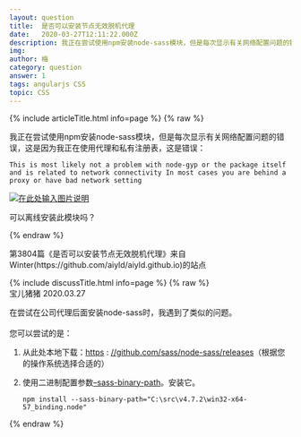 ```yaml
---
layout: question
title:  是否可以安装节点无效脱机代理
date:   2020-03-27T12:11:22.000Z
description: 我正在尝试使用npm安装node-sass模块，但是每次显示有关网络配置问题的错误，这是因为我正在使用代理和私有注册表，这是错误： This is m...
img: 
author: 梅
category: question
answer: 1
tags: angularjs CSS
topic: CSS
---
```

<div class="article-root">
  <div class="article">
    {% include articleTitle.html info=page %}
    {% raw %}
    <div class="article-content"><p><font style="vertical-align: inherit;"><font style="vertical-align: inherit;">我正在尝试使用npm安装node-sass模块，但是每次显示有关网络配置问题的错误，这是因为我正在使用代理和私有注册表，这是错误： </font></font></p>

<pre><code>This is most likely not a problem with node-gyp or the package itself and is related to network connectivity In most cases you are behind a proxy or have bad network setting 
</code></pre>

<p><a href="https://www.samyoc.com//uploads/users/24175/images/thumbnails/1585311081457.png" data-src="https://www.samyoc.com//uploads/users/24175/images/1585311081457.png" rel="noreferrer"><img src="https://i.stack.imgur.com/KFMFf.png" alt="在此处输入图片说明"></a></p>

<p><font style="vertical-align: inherit;"><font style="vertical-align: inherit;">可以离线安装此模块吗？ </font></font></p></div>
    {% endraw %}
  </div>
  <p class="winter_mark">第3804篇《是否可以安装节点无效脱机代理》来自Winter(https://github.com/aiyld/aiyld.github.io)的站点</p>
  <div class="discuss-wrapper">
    {% include discussTitle.html info=page %}
    {% raw %}
    <div class="discuss-item">
        <div class="discuss-parent">
          <div class="discuss-meta">
            <span class="discuss-user">宝儿猪猪</span>
            <span class="discuss-time">2020.03.27</span>
          </div>
          <div class="discuss-comment"><p><font style="vertical-align: inherit;"><font style="vertical-align: inherit;">在尝试在公司代理后面安装node-sass时，我遇到了类似的问题。</font></font><br><br><font style="vertical-align: inherit;"><font style="vertical-align: inherit;">
您可以尝试的是：</font></font></p>

<ol>
<li><font style="vertical-align: inherit;"><font style="vertical-align: inherit;">从此处本地下载：</font></font><a href="https://github.com/sass/node-sass/releases" rel="noreferrer"><font style="vertical-align: inherit;"><font style="vertical-align: inherit;">https</font></font></a><font style="vertical-align: inherit;"><font style="vertical-align: inherit;"> : </font><a href="https://github.com/sass/node-sass/releases" rel="noreferrer"><font style="vertical-align: inherit;">//github.com/sass/node-sass/releases</font></a><font style="vertical-align: inherit;">（根据您的操作系统选择合适的）</font></font></li>
<li><p><font style="vertical-align: inherit;"><font style="vertical-align: inherit;">使用二进制配置参数</font></font><a href="https://github.com/sass/node-sass#binary-configuration-parameters" rel="noreferrer"><font style="vertical-align: inherit;"><font style="vertical-align: inherit;">–sass-binary-path</font></font></a><font style="vertical-align: inherit;"><font style="vertical-align: inherit;">。</font><font style="vertical-align: inherit;">安装它。</font></font></p>

<p><code>npm install --sass-binary-path="C:\src\v4.7.2\win32-x64-57_binding.node"</code></p></li>
</ol></div>
        </div></div>
    {% endraw %}
  </div>
<div>
